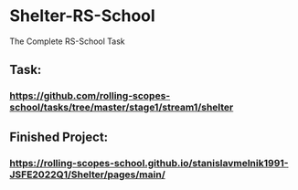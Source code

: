 # Shelter-RS-School
The Complete RS-School Task 
## Task:
### https://github.com/rolling-scopes-school/tasks/tree/master/stage1/stream1/shelter  
## Finished Project:
### https://rolling-scopes-school.github.io/stanislavmelnik1991-JSFE2022Q1/Shelter/pages/main/